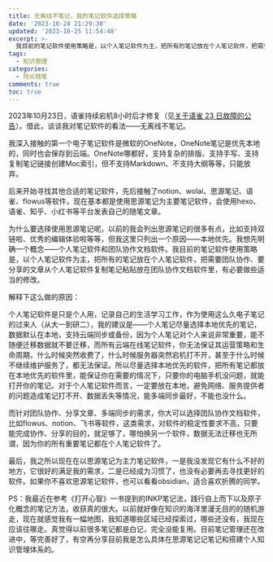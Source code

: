 ```yaml
---
title: 无离线不笔记，我的笔记软件选择策略
date: '2023-10-24 21:29:30'
updated: '2023-10-25 11:54:48'
excerpt: >-
  我目前的笔记软件使用策略是，以个人笔记软件为主，把所有的笔记放在个人笔记软件，把需要团队协作、要分享的文章从个人笔记软件复制笔记粘贴放在团队协作文档软件里，有必要做些适当的修改。
tags:
  - 知识管理
categories:
  - 阿巛随笔
comments: true
toc: true
---
```




2023年10月23日，语雀持续宕机8小时后才修复（见[关于语雀 23 日故障的公告](https://mp.weixin.qq.com/s/WFLLU8R4bmiqv6OGa-QMcw)）。借此，谈谈我对笔记软件的看法——无离线不笔记。

我深入接触的第一个电子笔记软件是微软的OneNote，OneNote笔记是优先本地的，同时也会保存到云端。OneNote哪都好，支持复杂的排版、支持手写、支持复制笔记链接创建Moc索引，但不支持Markdown、不支持大纲等等，只能放弃。

后来开始寻找其他合适的笔记软件，先后接触了notion、wolai、思源笔记、语雀、flowus等软件，现在基本都是使用思源笔记为主要笔记软件，会使用hexo、语雀、知乎、小红书等平台发表自己的随笔文章。

为什么要选择使用思源笔记呢，以前的我会列出思源笔记的很多有点，比如支持双链啦、优秀的编辑体验啦等等，但我这里只列出一个原因——本地优先。我想先明确一个概念——个人笔记软件和团队协作文档软件。我目前的笔记软件使用策略是，以个人笔记软件为主，把所有的笔记放在个人笔记软件，把需要团队协作、要分享的文章从个人笔记软件复制笔记粘贴放在团队协作文档软件里，有必要做些适当的修改。

解释下这么做的原因：

个人笔记软件是只是个人用，记录自己的生活学习工作，作为使用这么久电子笔记的过来人（从大一到研二），我的建议是——个人笔记尽量选择本地优先的笔记，数据默认在本地，支持云端同步或备份，因为个人笔记对个人来说非常重要，能不随便迁移数据就不要迁移，而所有云端在线笔记软件，你无法保证其运营策略和生命周期，什么时候突然收费了，什么时候服务器突然宕机打不开，甚至于什么时候不继续维护服务了，都无法保证。所以尽量选择本地优先的软件，把所有笔记都放在本地优先的软件里，能保证你在需要的情况下，只要你的电脑手机没问题，就能打开你的笔记。对于个人笔记软件而言，一定要放在本地，避免网络、服务提供者的问题造成笔记打不开、数据丢失等情况，能多端同步最好，不能也没什么。

而针对团队协作、分享文章、多端同步的需求，你大可以选择团队协作文档软件，比如flowus、notion、飞书等软件，这类需求，对软件的稳定性要求不高，只要能完成协作、分享的目的，就足够了，哪怕换另一个软件，数据无法迁移也无所谓，因为你的所有重要笔记都在个人笔记软件了。

最后，我之所以现在在以思源笔记为主力笔记软件，一是我没发现它有什么不好的地方，它很好的满足我的需求，二是已经成为习惯了，也没有必要再去寻找更好的软件。如果你不喜欢思源笔记软件，也可以看看obsidian，适合喜欢折腾的同学。

PS：我最近在参考《打开心智》一书提到的INKP笔记法，践行自上而下以及原子化概念的笔记方法，收获真的很大。以前就好像在知识的海洋里漫无目的的随机游走，现在就感觉我有一幅地图，我知道哪些区域已经探索过，哪些还没有，我现在应该往哪走。真觉得以前很多笔记都是白记，完全没能复用。目前笔记管理还在改进中，等完善好了，有空再分享目前我是怎么具体在思源笔记记笔记和搭建个人知识管理体系的。
